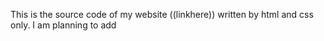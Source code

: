 This is the source code of my website ((linkhere)) written by html and css only. I am planning to add